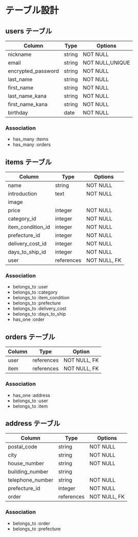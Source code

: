 # テーブル設計

## users テーブル

| Column             | Type               | Options         |
| ------------------ | ------------------ | --------------- |
| nickname           | string             | NOT NULL        |
| email              | string             | NOT NULL,UNIQUE |
| encrypted_password | string             | NOT NULL        |
| last_name          | string             | NOT NULL        |
| first_name         | string             | NOT NULL        |
| last_name_kana     | string             | NOT NULL        |
| first_name_kana    | string             | NOT NULL        |
| birthday           | date               | NOT NULL        |

### Association

- has_many :items
- has_many :orders

## items テーブル

| Column            | Type       | Options      |
| ----------------- | ---------- | ------------ |
| name              | string     | NOT NULL     |
| introduction      | text       | NOT NULL     |
| image             |            |              |
| price             | integer    | NOT NULL     |
| category_id       | integer    | NOT NULL     |
| item_condition_id | integer    | NOT NULL     |
| prefecture_id     | integer    | NOT NULL     |
| delivery_cost_id  | integer    | NOT NULL     |
| days_to_ship_id   | integer    | NOT NULL     |
| user              | references | NOT NULL, FK |

### Association

- belongs_to :user
- belongs_to :category
- belongs_to :item_condition
- belongs_to :prefecture
- belongs_to :delivery_cost
- belongs_to :days_to_ship
- has_one :order

## orders テーブル

| Column      | Type       | Option       |
| ----------- | ---------- | ------------ |
| user        | references | NOT NULL, FK |
| item        | references | NOT NULL, FK |

### Association

- has_one :address
- belongs_to :user
- belongs_to :item

## address テーブル

| Column           | Type       | Options      |
| ---------------- | ---------- | ------------ |
| postal_code      | string     | NOT NULL     |
| city             | string     | NOT NULL     |
| house_number     | string     | NOT NULL     |
| building_number  | string     |              |
| telephone_number | string     | NOT NULL     |
| prefecture_id    | integer    | NOT NULL     |
| order            | references | NOT NULL, FK |

### Association

- belongs_to :order
- belongs_to :prefecture